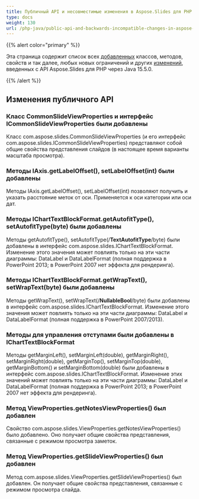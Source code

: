 ```yaml
---
title: Публичный API и несовместимые изменения в Aspose.Slides для PHP через Java 15.5.0
type: docs
weight: 130
url: /php-java/public-api-and-backwards-incompatible-changes-in-aspose-slides-for-java-15-5-0/
---
```


{{% alert color="primary" %}} 

Эта страница содержит список всех [добавленных](/slides/php-java/public-api-and-backwards-incompatible-changes-in-aspose-slides-for-java-15-5-0/) классов, методов, свойств и так далее, любых новых ограничений и других [изменений](/slides/php-java/public-api-and-backwards-incompatible-changes-in-aspose-slides-for-java-15-5-0/), введенных с API Aspose.Slides для PHP через Java 15.5.0.

{{% /alert %}} 
## **Изменения публичного API**
### **Класс CommonSlideViewProperties и интерфейс ICommonSlideViewProperties были добавлены**
Класс com.aspose.slides.CommonSlideViewProperties (и его интерфейс com.aspose.slides.ICommonSlideViewProperties) представляют собой общие свойства представления слайдов (в настоящее время варианты масштаба просмотра).
### **Методы IAxis.getLabelOffset(), setLabelOffset(int) были добавлены**
Методы IAxis.getLabelOffset(), setLabelOffset(int) позволяют получить и указать расстояние меток от оси. Применяется к оси категории или оси дат.
### **Методы IChartTextBlockFormat.getAutofitType(), setAutofitType(byte) были добавлены**
Методы getAutofitType(), setAutofitType(/**TextAutofitType**/byte) были добавлены в интерфейс com.aspose.slides.IChartTextBlockFormat.
Изменение этого значения может повлиять только на эти части диаграммы: DataLabel и DataLabelFormat (полная поддержка в PowerPoint 2013; в PowerPoint 2007 нет эффекта для рендеринга).
### **Методы IChartTextBlockFormat.getWrapText(), setWrapText(byte) были добавлены**
Методы getWrapText(), setWrapText(/**NullableBool**/byte) были добавлены в интерфейс com.aspose.slides.IChartTextBlockFormat.
Изменение этого значения может повлиять только на эти части диаграммы: DataLabel и DataLabelFormat (полная поддержка в PowerPoint 2007/2013).
### **Методы для управления отступами были добавлены в IChartTextBlockFormat**
Методы getMarginLeft(), setMarginLeft(double), getMarginRight(), setMarginRight(double), getMarginTop(), setMarginTop(double), getMarginBottom() и setMarginBottom(double) были добавлены в интерфейс com.aspose.slides.IChartTextBlockFormat.
Изменение этих значений может повлиять только на эти части диаграммы: DataLabel и DataLabelFormat (полная поддержка в PowerPoint 2013; в PowerPoint 2007 нет эффекта для рендеринга).
### **Метод ViewProperties.getNotesViewProperties() был добавлен**
Свойство com.aspose.slides.ViewProperties.getNotesViewProperties() было добавлено. Оно получает общие свойства представления, связанные с режимом просмотра заметок.
### **Метод ViewProperties.getSlideViewProperties() был добавлен**
Метод com.aspose.slides.ViewProperties.getSlideViewProperties() был добавлен. Он получает общие свойства представления, связанные с режимом просмотра слайда.